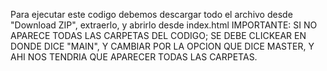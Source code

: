 Para ejecutar este codigo debemos descargar todo el archivo desde "Download ZIP", extraerlo, y abrirlo desde index.html
IMPORTANTE: SI NO APARECE TODAS LAS CARPETAS DEL CODIGO; SE DEBE CLICKEAR EN DONDE DICE "MAIN", Y CAMBIAR POR LA OPCION QUE DICE MASTER, Y AHI NOS TENDRIA QUE APARECER TODAS LAS CARPETAS.
